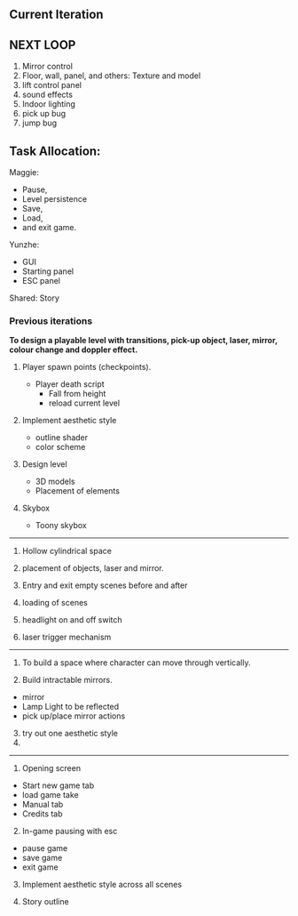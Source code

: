 ## Current Iteration

## NEXT LOOP

1. Mirror control
2. Floor, wall, panel, and others: Texture and model
3. lift control panel
4. sound effects
5. Indoor lighting
6. pick up bug
7. jump bug





## Task Allocation:

Maggie:
  - Pause, 
  - Level persistence
  - Save, 
  - Load, 
  - and exit game.

Yunzhe:
 - GUI
 - Starting panel
 - ESC panel
  

Shared:
  Story
  
 
 
  ### Previous iterations
  
  
**To design a playable level with transitions, pick-up object, laser, mirror, colour change and doppler effect.**

1. Player spawn points (checkpoints). 
	- Player death script
		- Fall from height
		- reload current level 

2. Implement aesthetic style
	- outline shader
	- color scheme

3. Design level
	- 3D models
	- Placement of elements

4. Skybox
	- Toony skybox

_________________________________________________________________
  
  1. Hollow cylindrical space

2. placement of objects, laser and mirror.

3. Entry and exit
empty scenes before and after

4. loading of scenes

5. headlight on and off switch

6. laser trigger mechanism

_________________________________________

1. To build a space where character can move through vertically.

2. Build intractable mirrors.
- mirror
- Lamp Light to be reflected
- pick up/place mirror actions

3. try out one aesthetic style 
4. 

------------------------------------------------
1. Opening screen
- Start new game tab
- load game take
- Manual tab
- Credits tab

2. In-game pausing with esc
- pause game
- save game
- exit game

3. Implement aesthetic style across all scenes

4. Story outline




